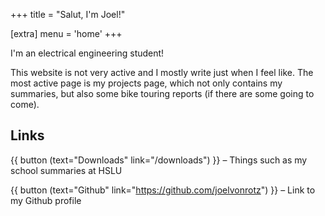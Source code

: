 +++
title = "Salut, I'm Joel!"

[extra]
menu = 'home'
+++

I'm an electrical engineering student!

This website is not very active and I mostly write just when I feel like. The most active page is my projects page, which not only contains my summaries, but also some bike touring reports (if there are some going to come).

## Links

{{ button (text="Downloads" link="/downloads") }} – Things such as my school summaries at HSLU

{{ button (text="Github" link="https://github.com/joelvonrotz") }} – Link to my Github profile
